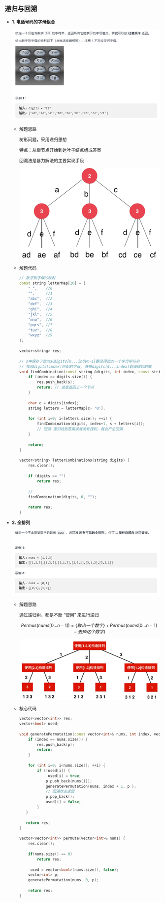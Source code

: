 ## 递归与回溯

- **1. 电话号码的字母组合**

	![](./img/106.png)
    
    - 解题思路
    
    	树形问题，采用递归思想
        
        特点：从根节点开始到达叶子结点组成答案
        
        回溯法是暴力解法的主要实现手段
        
        ![](./img/107.png)
        
    - 解题代码

		```C++
        // 数字到字母的映射
        const string letterMap[10] = {
            " ",    //0
            "",     //1
            "abc",  //2
            "def",  //3
            "ghi",  //4
            "jkl",  //5
            "mno",  //6
            "pqrs", //7
            "tuv",  //8
            "wxyz"  //9
    	};
        
        vector<string> res;
        
        // s中保存了此时从digits[0...index-1]翻译得到的一个字母字符串
        // 找和digits[index]匹配的字母, 获得digits[0...index]翻译得到的解
        void findCombination(const string &digits, int index, const string &s){
        	if (index == digits.size()) {
            	res.push_back(s);
                return; // 这是返回上一个节点
            }
            
            char c = digits[index];
            string letters = letterMap[c- '0'];
            
            for (int i=0; i<letters.size(); ++i) {
            	findCombination(digits, index+1, s + letters[i]);
                // 回溯 递归找到答案或者没有找到，就会产生回溯
            }
       		
            return;
        }	
        
        vector<string> letterCombinations(string digits) {
        	res.clear();
            
            if (digits == "")
            	return res;
            
            // 
            findCombination(digits, 0, "");
            
            return res;
        }
        ```
        
- **2. 全排列**        

	![](./img/108.png)
    
    - 解题思路

		通过递归树，都是不断 “使用” 来进行递归
 
 		$$Permus(nums[0...n-1]) = \{取出一个数字\} + Permus(nums[0...n-1] - 去掉这个数字)$$
 
		![](./img/109.png)
        
    - 核心代码

		```C++
        vector<vector<int>> res;
    	vector<bool> used;
        
        void generatePermutation(const vector<int>& nums, int index, vector<int>& p){
        	if (index == nums.size()) {
            	res.push_back(p);
                return;
            }
            
            for (int i=0; i<nums.size(); ++i) {
            	if (!used[i]) {
                	 used[i] = true;
                    p.push_back(nums[i]);
                    generatePermutation(nums, index + 1, p );
                    // 回溯状态返回
                    p.pop_back();
                    used[i] = false;
                }
           }
           
           return res;
        }
        
        vector<vector<int>> permute(vector<int>& nums) {
        	res.clear();
            
            if(nums.size() == 0)
            	return res;
                
             used = vector<bool>(nums.size(), false);
            vector<int> p;
            generatePermutation(nums, 0, p);
            
            return res;
        }
        ```
    